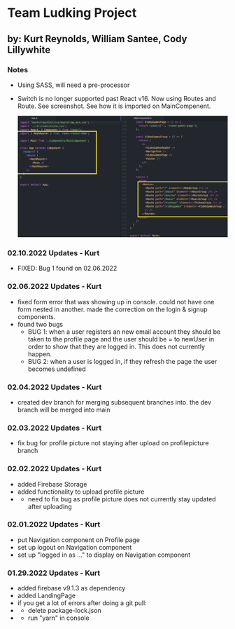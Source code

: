 # Team Ludking Project

## by: Kurt Reynolds, William Santee, Cody Lillywhite

### Notes

- Using SASS, will need a pre-processor
- Switch is no longer supported past React v16. Now using Routes and Route. See screenshot. See how it is imported on MainCompenent.

  <img src="src/images/README-IMG-react-routes.png" width="500"/>

### 02.10.2022 Updates - Kurt

- FIXED: Bug 1 found on 02.06.2022

### 02.06.2022 Updates - Kurt

- fixed form error that was showing up in console. could not have one form nested in another. made the correction on the login & signup components.
- found two bugs
  - BUG 1: when a user registers an new email account they should be taken to the profile page and the user should be = to newUser in order to show that they are logged in. This does not currently happen.
  - BUG 2: when a user is logged in, if they refresh the page the user becomes undefined

### 02.04.2022 Updates - Kurt

- created dev branch for merging subsequent branches into. the dev branch will be merged into main

### 02.03.2022 Updates - Kurt

- fix bug for profile picture not staying after upload on profilepicture branch

### 02.02.2022 Updates - Kurt

- added Firebase Storage
- added functionality to upload profile picture
- - need to fix bug as profile picture does not currently stay updated after uploading

### 02.01.2022 Updates - Kurt

- put Navigation component on Profile page
- set up logout on Navigation component
- set up "logged in as ..." to display on Navigation component

### 01.29.2022 Updates - Kurt

- added firebase v9.1.3 as dependency
- added LandingPage
- if you get a lot of errors after doing a git pull:
- - delete package-lock.json
- - run "yarn" in console

